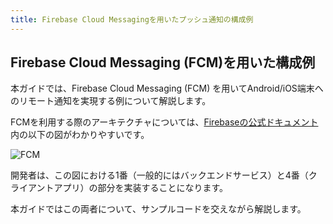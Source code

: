 ```yaml
---
title: Firebase Cloud Messagingを用いたプッシュ通知の構成例
---
```


## Firebase Cloud Messaging (FCM)を用いた構成例

本ガイドでは、Firebase Cloud Messaging (FCM) を用いてAndroid/iOS端末へのリモート通知を実現する例について解説します。

FCMを利用する際のアーキテクチャについては、[Firebaseの公式ドキュメント](https://firebase.google.com/docs/cloud-messaging/fcm-architecture?hl=ja)内の以下の図がわかりやすいです。

![FCM](https://firebase.google.com/docs/cloud-messaging/images/diagram-FCM.png?hl=ja])

開発者は、この図における1番（一般的にはバックエンドサービス）と4番（クライアントアプリ）の部分を実装することになります。

本ガイドではこの両者について、サンプルコードを交えながら解説します。
